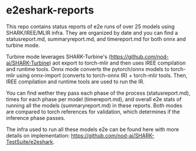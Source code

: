 # e2eshark-reports

This repo contains status reports of e2e runs of over 25 models using SHARK/IREE/MLIR infra.
They are organized by date and you can find a statusreport.md, summaryreport.md, and timereport.md
for both onnx and turbine mode.

Turbine mode leverages SHARK-Turbine's (https://github.com/nod-ai/SHARK-Turbine) aot export to torch-mlir and then uses IREE compilation and runtime tools.
Onnx mode converts the pytorch/onnx models to torch-mlir using onnx-import (converts to torch-onnx IR) + torch-mlir tools. Then, IREE compilation and runtime tools are used to run the IR.

You can find wether they pass each phase of the process (statusreport.md), times for each phase per model (timereport.md), and overall e2e stats of running all the models (summaryreport.md) in these reports.
Both modes are compared to torch references for validation, which determines if the inference phase passes.

The infra used to run all these models e2e can be found here with more details on implementation: https://github.com/nod-ai/SHARK-TestSuite/e2eshark.
